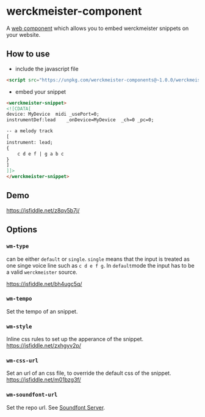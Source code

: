 # werckmeister-component

A [web component](https://en.wikipedia.org/wiki/Web_Components) which allows you to embed werckmeister snippets on your website.

## How to use

* include the javascript file

```html
<script src="https://unpkg.com/werckmeister-components@~1.0.0/werckmeister-components.js"></script>
```
* embed your snippet

```html
<werckmeister-snippet>
<![CDATA[
device: MyDevice  midi _usePort=0;
instrumentDef:lead    _onDevice=MyDevice  _ch=0 _pc=0;

-- a melody track
[
instrument: lead;
{
    c d e f | g a b c
}
]
]]>
</werckmeister-snippet> 
```

## Demo
https://jsfiddle.net/z8qv5b7j/


## Options

### `wm-type`
can be either `default` or `single`. `single` means that the input is treated as one singe voice line such as `c d e f g`.
In `default`mode the input has to be a valid `werckmeister` source.

https://jsfiddle.net/bh4ugc5q/

### `wm-tempo`
Set the tempo of an snippet.
### `wm-style`
Inline css rules to set up the apperance of the snippet.
https://jsfiddle.net/zxhgyv2p/

### `wm-css-url`
Set an url of an css file, to override the default css of the snippet.
https://jsfiddle.net/m01bzg3f/

### `wm-soundfont-url`
Set the repo url. See [Soundfont Server](https://github.com/werckme/soundfont-server).
